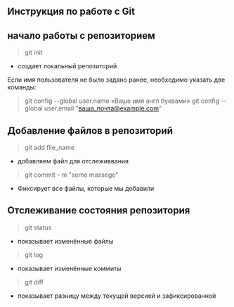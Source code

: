  ## Инструкция по работе с Git ## 

 ## начало работы с репозиторием

 > git init 
 * создает локальный репозиторий

 Если имя пользователя не было задано ранее, необходимо указать две команды:

 >git config --global user.name «Ваше имя англ буквами»
>git config --global user.email "ваша_почта@example.com"

## Добавление файлов в репозиторий

>git add file_name

* добавляем файл для отслеживвания 

>git commit - m "some massege"

* Фиксирует все файлы, которые мы добавили

## Отслеживание состояния репозитория

>git status

* показывает изменённые файлы

>git log

* показывает изменённые коммиты

>git diff

* показывает разницу между текущей версией и зафиксированной